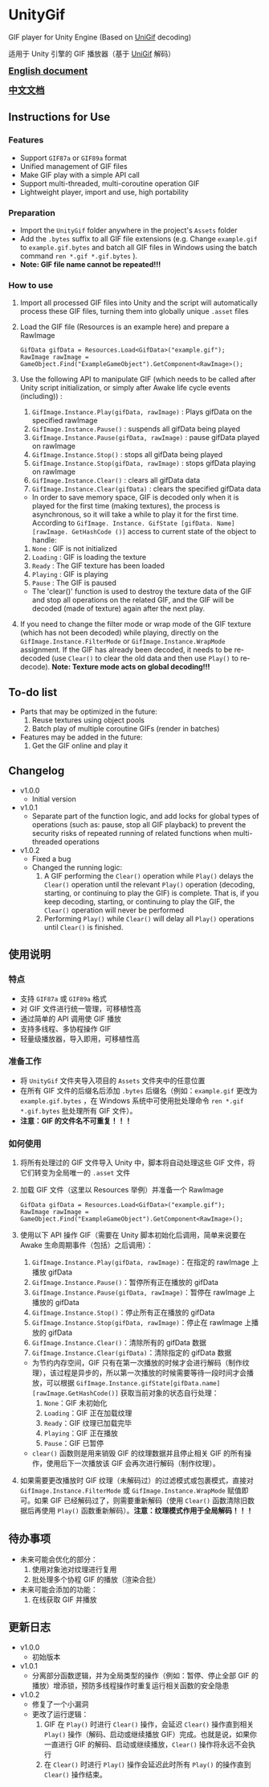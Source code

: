 # UnityGif

GIF player for Unity Engine (Based on [UniGif](https://github.com/westhillapps/UniGif) decoding)

适用于 Unity 引擎的 GIF 播放器（基于 [UniGif](https://github.com/westhillapps/UniGif) 解码）

**<font size = 4>[English document](#English)</font>**

**<font size = 4>[中文文档](#Chinese)</font>**

## Instructions for Use<a id = "English"></a>

### Features

* Support `GIF87a` or `GIF89a` format
* Unified management of GIF files
* Make GIF play with a simple API call
* Support multi-threaded, multi-coroutine operation GIF
* Lightweight player, import and use, high portability

### Preparation

* Import the `UnityGif` folder anywhere in the project's `Assets` folder
* Add the `.bytes` suffix to all GIF file extensions (e.g. Change `example.gif` to `example.gif.bytes` and batch all GIF files in Windows using the batch command `ren *.gif *.gif.bytes` ).
* **Note: GIF file name cannot be repeated!!!**

### How to use

1. Import all processed GIF files into Unity and the script will automatically process these GIF files, turning them into globally unique `.asset` files
2. Load the GIF file (Resources is an example here) and prepare a RawImage

    ``` CSharp
    GifData gifData = Resources.Load<GifData>("example.gif");
    RawImage rawImage = GameObject.Find("ExampleGameObject").GetComponent<RawImage>();
    ```

3. Use the following API to manipulate GIF (which needs to be called after Unity script initialization, or simply after Awake life cycle events (including)) :
   1. `GifImage.Instance.Play(gifData, rawImage)` : Plays gifData on the specified rawImage
   2. `GifImage.Instance.Pause()` : suspends all gifData being played
   3. `GifImage.Instance.Pause(gifData, rawImage)` : pause gifData played on rawImage
   4. `GifImage.Instance.Stop()` : stops all gifData being played
   5. `GifImage.Instance.Stop(gifData, rawImage)` : stops gifData playing on rawImage
   6. `GifImage.Instance.Clear()` : clears all gifData data
   7. `GifImage.Instance.Clear(gifData)` : clears the specified gifData data
   * In order to save memory space, GIF is decoded only when it is played for the first time (making textures), the process is asynchronous, so it will take a while to play it for the first time. According to `GifImage. Instance. GifState [gifData. Name] [rawImage. GetHashCode ()]` access to current state of the object to handle:
   1. `None` : GIF is not initialized
   2. `Loading` : GIF is loading the texture
   3. `Ready` : The GIF texture has been loaded
   4. `Playing` : GIF is playing
   5. `Pause` : The GIF is paused
   * The 'clear()' function is used to destroy the texture data of the GIF and stop all operations on the related GIF, and the GIF will be decoded (made of texture) again after the next play.
4. If you need to change the filter mode or wrap mode of the GIF texture (which has not been decoded) while playing, directly on the `GifImage.Instance.FilterMode` or `GifImage.Instance.WrapMode` assignment. If the GIF has already been decoded, it needs to be re-decoded (use `Clear()` to clear the old data and then use `Play()` to re-decode). **Note: Texture mode acts on global decoding!!!**

## To-do list

* Parts that may be optimized in the future:
  1. Reuse textures using object pools
  2. Batch play of multiple coroutine GIFs (render in batches)
* Features may be added in the future:
  1. Get the GIF online and play it

## Changelog

* v1.0.0
  * Initial version
* v1.0.1
  * Separate part of the function logic, and add locks for global types of operations (such as: pause, stop all GIF playback) to prevent the security risks of repeated running of related functions when multi-threaded operations
* v1.0.2
  * Fixed a bug
  * Changed the running logic:
    1. A GIF performing the `Clear()` operation while `Play()` delays the `Clear()` operation until the relevant `Play()` operation (decoding, starting, or continuing to play the GIF) is complete. That is, if you keep decoding, starting, or continuing to play the GIF, the `Clear()` operation will never be performed
    2. Performing `Play()` while `Clear()` will delay all `Play()` operations until `Clear()` is finished.

## 使用说明<a id = "Chinese"></a>

### 特点

* 支持 `GIF87a` 或 `GIF89a` 格式
* 对 GIF 文件进行统一管理，可移植性高
* 通过简单的 API 调用使 GIF 播放
* 支持多线程、多协程操作 GIF
* 轻量级播放器，导入即用，可移植性高

### 准备工作

* 将 `UnityGif` 文件夹导入项目的 `Assets` 文件夹中的任意位置
* 在所有 GIF 文件的后缀名后添加 `.bytes` 后缀名（例如：`example.gif` 更改为 `example.gif.bytes` ，在 Windows 系统中可使用批处理命令 `ren *.gif *.gif.bytes` 批处理所有 GIF 文件）。
* **注意：GIF 的文件名不可重复！！！**

### 如何使用

1. 将所有处理过的 GIF 文件导入 Unity 中，脚本将自动处理这些 GIF 文件，将它们转变为全局唯一的 `.asset` 文件
2. 加载 GIF 文件（这里以 Resources 举例）并准备一个 RawImage

    ``` CSharp
    GifData gifData = Resources.Load<GifData>("example.gif");
    RawImage rawImage = GameObject.Find("ExampleGameObject").GetComponent<RawImage>();
    ```

3. 使用以下 API 操作 GIF（需要在 Unity 脚本初始化后调用，简单来说要在 Awake 生命周期事件（包括）之后调用）：
    1. `GifImage.Instance.Play(gifData, rawImage)`：在指定的 rawImage 上播放 gifData
    2. `GifImage.Instance.Pause()`：暂停所有正在播放的 gifData
    3. `GifImage.Instance.Pause(gifData, rawImage)`：暂停在 rawImage 上播放的 gifData
    4. `GifImage.Instance.Stop()`：停止所有正在播放的 gifData
    5. `GifImage.Instance.Stop(gifData, rawImage)`：停止在 rawImage 上播放的 gifData
    6. `GifImage.Instance.Clear()`：清除所有的 gifData 数据
    7. `GifImage.Instance.Clear(gifData)`：清除指定的 gifData 数据
    * 为节约内存空间，GIF 只有在第一次播放的时候才会进行解码（制作纹理），该过程是异步的，所以第一次播放的时候需要等待一段时间才会播放，可以根据 `GifImage.Instance.gifState[gifData.name][rawImage.GetHashCode()]` 获取当前对象的状态自行处理：
        1. `None`：GIF 未初始化
        2. `Loading`：GIF 正在加载纹理
        3. `Ready`：GIF 纹理已加载完毕
        4. `Playing`：GIF 正在播放
        5. `Pause`：GIF 已暂停
    * `clear()` 函数则是用来销毁 GIF 的纹理数据并且停止相关 GIF 的所有操作，使用后下一次播放该 GIF 会再次进行解码（制作纹理）。
4. 如果需要更改播放时 GIF 纹理（未解码过）的过滤模式或包裹模式，直接对 `GifImage.Instance.FilterMode` 或 `GifImage.Instance.WrapMode` 赋值即可。如果 GIF 已经解码过了，则需要重新解码（使用 `Clear()` 函数清除旧数据后再使用 `Play()` 函数重新解码）。**注意：纹理模式作用于全局解码！！！**

## 待办事项

* 未来可能会优化的部分：
  1. 使用对象池对纹理进行复用
  2. 批处理多个协程 GIF 的播放（渲染合批）
* 未来可能会添加的功能：
  1. 在线获取 GIF 并播放

## 更新日志

* v1.0.0
  * 初始版本
* v1.0.1
  * 分离部分函数逻辑，并为全局类型的操作（例如：暂停、停止全部 GIF 的播放）增添锁，预防多线程操作时重复运行相关函数的安全隐患
* v1.0.2
  * 修复了一个小漏洞
  * 更改了运行逻辑：
    1. GIF 在 `Play()` 时进行 `Clear()` 操作，会延迟 `Clear()` 操作直到相关 `Play()` 操作（解码、启动或继续播放 GIF）完成。也就是说，如果你一直进行 GIF 的解码、启动或继续播放，`Clear()` 操作将永远不会执行
    2. 在 `Clear()` 时进行 `Play()` 操作会延迟此时所有 `Play()` 的操作直到 `Clear()` 操作结束。
